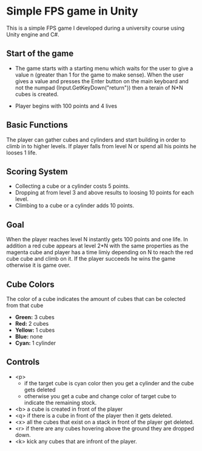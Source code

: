 # Simple FPS game in Unity 
This is a simple FPS game I developed during a university course using Unity engine and C#.


## Start of the game
- The game starts with a starting menu which waits for the user to give a value n (greater than 1 for the game to make sense). When the user gives a value and presses the Enter button on the main keyboard and not the numpad (Input.GetKeyDown("return")) then a terain of  N*N cubes is created.

- Player begins with 100 points and 4 lives

## Basic Functions
The player can gather cubes and cylinders and start building in order to climb in to higher levels. If player falls from level N or spend all his points he looses 1 life.


## Scoring System
- Collecting a cube or a cylinder costs 5 points.
- Dropping at from level 3 and above results to loosing 10 points for each level.
- Climbing to a cube or a cylinder adds 10 points. 

## Goal
When the player reaches level N instantly gets 100 points and one life. In addition a red cube appears at level 2*N with the same properties as the magenta cube and player has  a time limiy depending on N to reach the red cube cube and climb on it. If the player succeeds he wins the game otherwise it is game over.

## Cube Colors
The color of a cube indicates the amount of cubes that can be colected from that cube

- **Green:** 3 cubes
- **Red:** 2 cubes
- **Yellow:** 1 cubes
- **Blue:** none
- **Cyan:** 1 cylinder

## Controls
- \<p\> 
  - if the target cube is cyan color then you get a cylinder and the cube gets deleted
  - otherwise you get a cube and change color of target cube to indicate the remaining stock. 
- \<b\> a cube is created in front of the player
- \<q\> if there is a cube in front of the player then it gets deleted.
- \<x\> all the cubes that exist on a stack in front of the player get deleted.
- \<r\> if there are any cubes hovering above the ground they are dropped down.
- \<k\> kick any cubes that are infront of the player.
